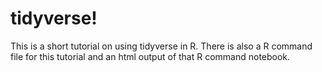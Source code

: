 # tidyverse! 
This is a short tutorial on using tidyverse in R. There is also a R command file for this tutorial and an html output of that R command notebook.
